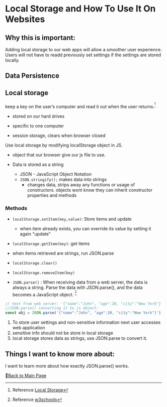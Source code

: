 # Local Storage and How To Use It On Websites

## Why this is important:

Adding local storage to our web apps will allow a smoother user experience. Users will not have to readd previously set settings if the settings are stored locally. 


## Data Persistence

## Local storage

keep a key on the user’s computer and read it out when the user returns.<sup>[^1]</sup>

- stored on our hard drives
- specific to one computer

- session storage, clears when browser closed

 Use local storage by modifying localStorage object in JS.

- object that our browser give our js file to use.

- Data is stored as a string
  - JSON - JavaScript Object Notation
  - `JSON.stringify();` makes data into strings
    - changes data, strips away any functions or usage of constructors. objects wont know they can inherit constructor properties and methods

### Methods

- `localStorage.setItem(key,value)`: Store items and update
  - when item already exists, you can override its value by setting it again "update"

- `localStorage.getItem(key)`: get items

- when items retrieved are strings, run JSON.parse

- `localStorage.clear()`

- `localStorage.removeItem(key)`

- `JSON.parse()` : When receiving data from a web server, the data is always a string.
Parse the data with JSON.parse(), and the data becomes a JavaScript object. <sup>[^2]</sup>

``` JavaScript
// text from web server: '{"name":"John", "age":30, "city":"New York"}'
//JSON.parse() converting it to js object:
const obj = JSON.parse('{"name":"John", "age":30, "city":"New York"}');
```

1. To store user settings and non-sensitive  information next user accesses web application
2. sensitive info should not be store in local storage
3. local storage stores data as strings, use JSON.parse to convert it.

## Things I want to know more about:

I want to learn more about how exactly JSON.parse() works. 

[^1]: Reference [Local Storage](https://www.smashingmagazine.com/2010/10/local-storage-and-how-to-use-it/)
[^2]: Reference [w3schools](https://www.w3schools.com/js/js_json_parse.asp)

📔[Back to Main Page](../README.md)